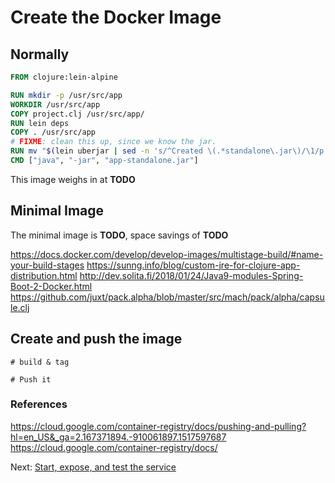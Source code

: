 # Create the Docker Image

## Normally

``` dockerfile
FROM clojure:lein-alpine

RUN mkdir -p /usr/src/app
WORKDIR /usr/src/app
COPY project.clj /usr/src/app/
RUN lein deps
COPY . /usr/src/app
# FIXME: clean this up, since we know the jar.
RUN mv "$(lein uberjar | sed -n 's/^Created \(.*standalone\.jar\)/\1/p')" app-standalone.jar
CMD ["java", "-jar", "app-standalone.jar"]
```

This image weighs in at **TODO**

## Minimal Image

The minimal image is **TODO**, space savings of **TODO**

https://docs.docker.com/develop/develop-images/multistage-build/#name-your-build-stages
https://sunng.info/blog/custom-jre-for-clojure-app-distribution.html
http://dev.solita.fi/2018/01/24/Java9-modules-Spring-Boot-2-Docker.html
https://github.com/juxt/pack.alpha/blob/master/src/mach/pack/alpha/capsule.clj


## Create and push the image

``` shell
# build & tag

# Push it
```

### References

https://cloud.google.com/container-registry/docs/pushing-and-pulling?hl=en_US&_ga=2.167371894.-910061897.1517597687
https://cloud.google.com/container-registry/docs/



Next: [Start, expose, and test the service](06-start-expose-test.md)
